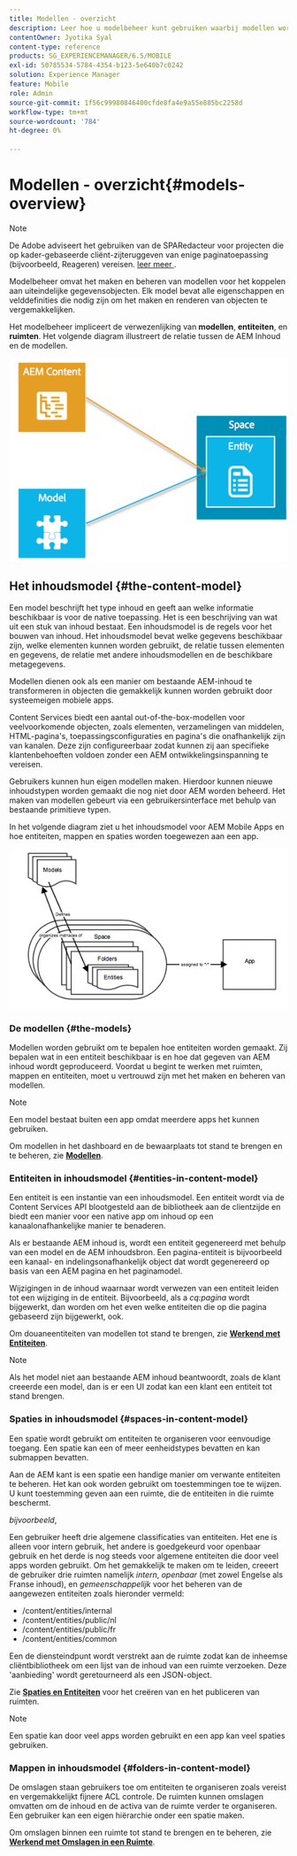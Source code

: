 ```yaml
---
title: Modellen - overzicht
description: Leer hoe u modelbeheer kunt gebruiken waarbij modellen worden gemaakt en beheerd voor het koppelen aan uiteindelijke gegevensobjecten.
contentOwner: Jyotika Syal
content-type: reference
products: SG_EXPERIENCEMANAGER/6.5/MOBILE
exl-id: 50785534-5784-4354-b123-5e640b7c0242
solution: Experience Manager
feature: Mobile
role: Admin
source-git-commit: 1f56c99980846400cfde8fa4e9a55e885bc2258d
workflow-type: tm+mt
source-wordcount: '784'
ht-degree: 0%

---
```


# Modellen - overzicht{#models-overview}

>[!NOTE]
>
>De Adobe adviseert het gebruiken van de SPARedacteur voor projecten die op kader-gebaseerde cliënt-zijteruggeven van enige paginatoepassing (bijvoorbeeld, Reageren) vereisen. [ leer meer ](/help/sites-developing/spa-overview.md).

Modelbeheer omvat het maken en beheren van modellen voor het koppelen aan uiteindelijke gegevensobjecten. Elk model bevat alle eigenschappen en velddefinities die nodig zijn om het maken en renderen van objecten te vergemakkelijken.

Het modelbeheer impliceert de verwezenlijking van **modellen**, **entiteiten**, en **ruimten**. Het volgende diagram illustreert de relatie tussen de AEM Inhoud en de modellen.

![ chlimage_1-81 ](assets/chlimage_1-81.png)

## Het inhoudsmodel {#the-content-model}

Een model beschrijft het type inhoud en geeft aan welke informatie beschikbaar is voor de native toepassing. Het is een beschrijving van wat uit een stuk van inhoud bestaat. Een inhoudsmodel is de regels voor het bouwen van inhoud. Het inhoudsmodel bevat welke gegevens beschikbaar zijn, welke elementen kunnen worden gebruikt, de relatie tussen elementen en gegevens, de relatie met andere inhoudsmodellen en de beschikbare metagegevens.

Modellen dienen ook als een manier om bestaande AEM-inhoud te transformeren in objecten die gemakkelijk kunnen worden gebruikt door systeemeigen mobiele apps.

Content Services biedt een aantal out-of-the-box-modellen voor veelvoorkomende objecten, zoals elementen, verzamelingen van middelen, HTML-pagina&#39;s, toepassingsconfiguraties en pagina&#39;s die onafhankelijk zijn van kanalen. Deze zijn configureerbaar zodat kunnen zij aan specifieke klantenbehoeften voldoen zonder een AEM ontwikkelingsinspanning te vereisen.

Gebruikers kunnen hun eigen modellen maken. Hierdoor kunnen nieuwe inhoudstypen worden gemaakt die nog niet door AEM worden beheerd. Het maken van modellen gebeurt via een gebruikersinterface met behulp van bestaande primitieve typen.

In het volgende diagram ziet u het inhoudsmodel voor AEM Mobile Apps en hoe entiteiten, mappen en spaties worden toegewezen aan een app.

![ chlimage_1-82 ](assets/chlimage_1-82.png)

### De modellen {#the-models}

Modellen worden gebruikt om te bepalen hoe entiteiten worden gemaakt. Zij bepalen wat in een entiteit beschikbaar is en hoe dat gegeven van AEM inhoud wordt geproduceerd. Voordat u begint te werken met ruimten, mappen en entiteiten, moet u vertrouwd zijn met het maken en beheren van modellen.

>[!NOTE]
>
>Een model bestaat buiten een app omdat meerdere apps het kunnen gebruiken.
>

Om modellen in het dashboard en de bewaarplaats tot stand te brengen en te beheren, zie **[Modellen](/help/mobile/administer-mobile-apps.md)**.

### Entiteiten in inhoudsmodel {#entities-in-content-model}

Een entiteit is een instantie van een inhoudsmodel. Een entiteit wordt via de Content Services API blootgesteld aan de bibliotheek aan de clientzijde en biedt een manier voor een native app om inhoud op een kanaalonafhankelijke manier te benaderen.

Als er bestaande AEM inhoud is, wordt een entiteit gegenereerd met behulp van een model en de AEM inhoudsbron. Een pagina-entiteit is bijvoorbeeld een kanaal- en indelingsonafhankelijk object dat wordt gegenereerd op basis van een AEM pagina en het paginamodel.

Wijzigingen in de inhoud waarnaar wordt verwezen van een entiteit leiden tot een wijziging in de entiteit. Bijvoorbeeld, als a *cq:pagina* wordt bijgewerkt, dan worden om het even welke entiteiten die op die pagina gebaseerd zijn bijgewerkt, ook.

Om douaneentiteiten van modellen tot stand te brengen, zie **[Werkend met Entiteiten](/help/mobile/spaces-and-entities.md)**.

>[!NOTE]
>
>Als het model niet aan bestaande AEM inhoud beantwoordt, zoals de klant creeerde een model, dan is er een UI zodat kan een klant een entiteit tot stand brengen.
>

### Spaties in inhoudsmodel {#spaces-in-content-model}

Een spatie wordt gebruikt om entiteiten te organiseren voor eenvoudige toegang. Een spatie kan een of meer eenheidstypes bevatten en kan submappen bevatten.

Aan de AEM kant is een spatie een handige manier om verwante entiteiten te beheren. Het kan ook worden gebruikt om toestemmingen toe te wijzen. U kunt toestemming geven aan een ruimte, die de entiteiten in die ruimte beschermt.

*bijvoorbeeld*,

Een gebruiker heeft drie algemene classificaties van entiteiten. Het ene is alleen voor intern gebruik, het andere is goedgekeurd voor openbaar gebruik en het derde is nog steeds voor algemene entiteiten die door veel apps worden gebruikt. Om het gemakkelijk te maken om te leiden, creeert de gebruiker drie ruimten namelijk *intern*, *openbaar* (met zowel Engelse als Franse inhoud), en *gemeenschappelijk* voor het beheren van de aangewezen entiteiten zoals hieronder vermeld:

* /content/entities/internal
* /content/entities/public/nl
* /content/entities/public/fr
* /content/entities/common

Een de diensteindpunt wordt verstrekt aan de ruimte zodat kan de inheemse cliëntbibliotheek om een lijst van de inhoud van een ruimte verzoeken. Deze &#39;aanbieding&#39; wordt geretourneerd als een JSON-object.

Zie **[Spaties en Entiteiten](/help/mobile/spaces-and-entities.md)** voor het creëren van en het publiceren van ruimten.

>[!NOTE]
>
>Een spatie kan door veel apps worden gebruikt en een app kan veel spaties gebruiken.

### Mappen in inhoudsmodel {#folders-in-content-model}

De omslagen staan gebruikers toe om entiteiten te organiseren zoals vereist en vergemakkelijkt fijnere ACL controle. De ruimten kunnen omslagen omvatten om de inhoud en de activa van de ruimte verder te organiseren. Een gebruiker kan een eigen hiërarchie onder een spatie maken.

Om omslagen binnen een ruimte tot stand te brengen en te beheren, zie **[Werkend met Omslagen in een Ruimte](/help/mobile/spaces-and-entities.md)**.

